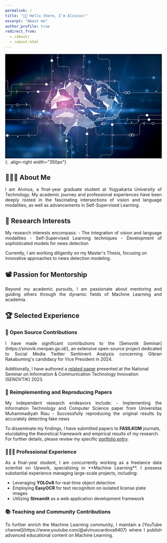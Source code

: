 ```yaml
---
permalink: /
title: "👋🏼 Hello there, I'm Alvinus!"
excerpt: "About me"
author_profile: true
redirect_from: 
  - /about/
  - /about.html
---
```


![Illustration](images/tech_image1.png){: .align-right width="350px"}

## 👨🏻‍💻 About Me

<p style="text-align: justify;">
I am Alvinus, a final-year graduate student at Yogyakarta University of Technology. My academic journey and professional experiences have been deeply rooted in the fascinating intersections of vision and language modalities, as well as advancements in Self-Supervised Learning.
</p>

## 🔬 Research Interests

<p style="text-align: justify;">
My research interests encompass:
- The integration of vision and language modalities
- Self-Supervised Learning techniques
- Development of sophisticated models for news detection

Currently, I am working diligently on my Master's Thesis, focusing on innovative approaches to news detection modeling.
</p>

## 📽️ Passion for Mentorship

<p style="text-align: justify;">
Beyond my academic pursuits, I am passionate about mentoring and guiding others through the dynamic fields of Machine Learning and academia.
</p>

## 🏆 Selected Experience

### 🤖 Open Source Contributions

<p style="text-align: justify;">
I have made significant contributions to the [Senovtik Seminar](https://sinovik.menpan.go.id/), an extensive open-source project dedicated to Social Media Twitter Sentiment Analysis concerning Gibran Rakabuming's candidacy for Vice President in 2024.

Additionally, I have authored a [related paper](https://v1nusss.github.io/alvinus-cardova.github.io/publications/) presented at the National Seminar on Information & Communication Technology Innovation (SENOVTIK) 2023.
</p>

### 📜 Reimplementing and Reproducing Papers

<p style="text-align: justify;">
My independent research endeavors include:
- Implementing the Information Technology and Computer Science paper from Universitas Muhammadiyah Riau
- Successfully reproducing the original results by accurately detecting fake news

To disseminate my findings, I have submitted papers to **FASILKOM** journals, elucidating the theoretical framework and empirical results of my research. For further details, please review my specific [portfolio entry](https://v1nusss.github.io/alvinus-cardova.github.io/portfolio/).
</p>

### 👨🏻‍🔬 Professional Experience

<p style="text-align: justify;">
As a final-year student, I am concurrently working as a freelance data scientist on Upwork, specializing in **Machine Learning**. I possess substantial experience managing large-scale projects, including:

- Leveraging **YOLOv8** for real-time object detection
- Employing **EasyOCR** for text recognition on isolated license plate images
- Utilizing **Streamlit** as a web application development framework
</p>

### 📚 Teaching and Community Contributions

<p style="text-align: justify;">
To further enrich the Machine Learning community, I maintain a [YouTube channel](https://www.youtube.com/@alvinuscardova9407) where I publish advanced educational content on Machine Learning.
</p>

